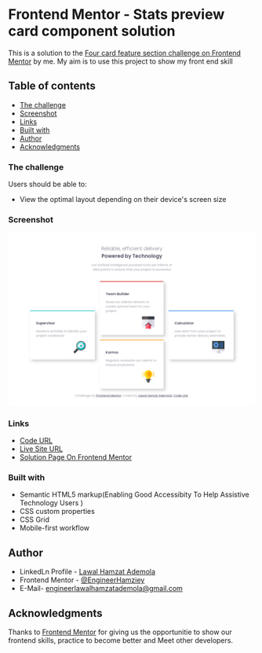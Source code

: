 # Frontend Mentor - Stats preview card component solution

This is a solution to the [ Four card feature section challenge on Frontend Mentor](https://www.frontendmentor.io/challenges/four-card-feature-section-weK1eFYK) by me.
My aim is to use this project to show my front end skill 

## Table of contents
  
  - [The challenge](#the-challenge)
  - [Screenshot](#screenshot)
  - [Links](#links)
  - [Built with](#built-with)
  - [Author](#author)
  - [Acknowledgments](#acknowledgments)

### The challenge

Users should be able to:

- View the optimal layout depending on their device's screen size

### Screenshot

![](./images/My-four-card-Screenshot.png)


### Links

- [Code URL](https://github.com/EngineerHamziey/Solution-to-four-card-feature-section-master.git)
- [Live Site URL](https://engineerhamziey-four-card-feature.netlify.app/)
- [Solution Page On Frontend Mentor](https://www.frontendmentor.io/solutions/engineerhamziey-four-card-feature-solution-yr-7MMsNV-)

### Built with

- Semantic HTML5 markup(Enabling Good Accessibity To Help Assistive Technology Users )
- CSS custom properties
- CSS Grid
- Mobile-first workflow

## Author

- LinkedLn Profile - [Lawal Hamzat Ademola](https://www.linkedin.com/in/hamzat-lawal-a88404239)
- Frontend Mentor - [@EngineerHamziey](https://www.frontendmentor.io/profile/EngineerHamziey)
- E-Mail- [engineerlawalhamzatademola@gmail.com](engineerlawalhamzatademola@gmail.com)


## Acknowledgments
Thanks to [Frontend Mentor](https://www.Frontendmentor.io) for giving us the opportunitie to show our frontend skills, practice to become better and Meet other developers.